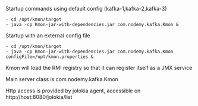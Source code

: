 ﻿Startup commands using default config (kafka-1,kafka-2,kafka-3)

    - cd /opt/kmon/target
    - java -cp Kmon-jar-with-dependencies.jar com.nodemy.kafka.Kmon &

    
Startup with an external config file

    - cd /opt/kmon/target
    - java -cp Kmon-jar-with-dependencies.jar com.nodemy.kafka.Kmon configFile=/opt/kmon.properties &

Kmon will load the RMI registry so that it can register itself as a JMX service

Main server class is com.nodemy.kafka.Kmon

Http access is provided by jolokia agent, accessible on http://host:8080/jolokia/list

